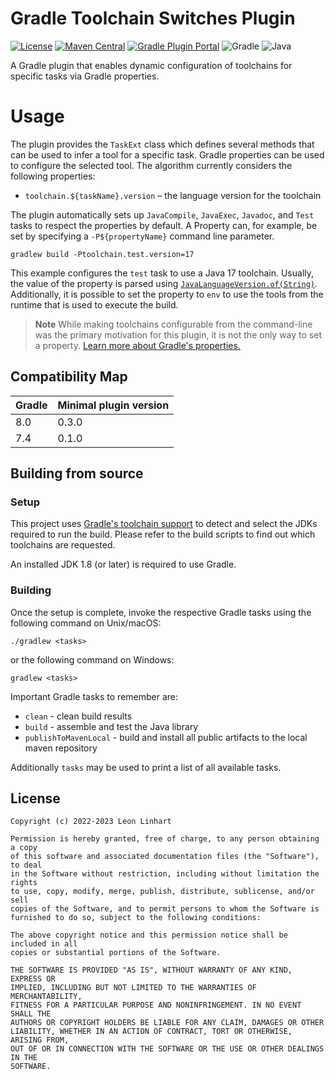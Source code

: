 # Gradle Toolchain Switches Plugin

[![License](https://img.shields.io/badge/license-MIT-green.svg?style=flat-square&label=License)](https://github.com/TheMrMilchmann/gradle-toolchain-switches/blob/master/LICENSE)
[![Maven Central](https://img.shields.io/maven-central/v/io.github.themrmilchmann.gradle.toolchainswitches/gradle-toolchain-switches.svg?style=flat-square&label=Maven%20Central)](https://maven-badges.herokuapp.com/maven-central/io.github.themrmilchmann.gradle.toolchainswitches/gradle-toolchain-switches)
[![Gradle Plugin Portal](https://img.shields.io/maven-metadata/v.svg?style=flat-square&&label=Gradle%20Plugin%20Portal&logo=Gradle&metadataUrl=https%3A%2F%2Fplugins.gradle.org%2Fm2%2Fio%2Fgithub%2Fthemrmilchmann%2Ftoolchain-switches%2Fio.github.themrmilchmann.toolchain-switches.gradle.plugin%2Fmaven-metadata.xml)](https://plugins.gradle.org/plugin/io.github.themrmilchmann.toolchain-switches)
![Gradle](https://img.shields.io/badge/Gradle-7.4-green.svg?style=flat-square&color=1ba8cb&logo=Gradle)
![Java](https://img.shields.io/badge/Java-8-green.svg?style=flat-square&color=b07219&logo=Java)

A Gradle plugin that enables dynamic configuration of toolchains for specific
tasks via Gradle properties.


# Usage

The plugin provides the `TaskExt` class which defines several methods that can
be used to infer a tool for a specific task. Gradle properties can be used to
configure the selected tool. The algorithm currently considers the following
properties:

- `toolchain.${taskName}.version` – the language version for the toolchain

The plugin automatically sets up `JavaCompile`, `JavaExec`, `Javadoc`, and
`Test` tasks to respect the properties by default. A Property can, for example,
be set by specifying a `-P${propertyName}` command line parameter.

    gradlew build -Ptoolchain.test.version=17

This example configures the `test` task to use a Java 17 toolchain. Usually, the
value of the property is parsed using [`JavaLanguageVersion.of(String)`](https://docs.gradle.org/current/javadoc/org/gradle/jvm/toolchain/JavaLanguageVersion.html#of-java.lang.String-).
Additionally, it is possible to set the property to `env` to use the tools from
the runtime that is used to execute the build.

> **Note** While making toolchains configurable from the command-line was the
> primary motivation for this plugin, it is not the only way to set a property.
> [Learn more about Gradle's properties.](https://docs.gradle.org/current/userguide/build_environment.html)


## Compatibility Map

| Gradle | Minimal plugin version |
|--------|------------------------|
| 8.0    | 0.3.0                  |
| 7.4    | 0.1.0                  |


## Building from source

### Setup

This project uses [Gradle's toolchain support](https://docs.gradle.org/8.0.1/userguide/toolchains.html)
to detect and select the JDKs required to run the build. Please refer to the
build scripts to find out which toolchains are requested.

An installed JDK 1.8 (or later) is required to use Gradle.

### Building

Once the setup is complete, invoke the respective Gradle tasks using the
following command on Unix/macOS:

    ./gradlew <tasks>

or the following command on Windows:

    gradlew <tasks>

Important Gradle tasks to remember are:
- `clean`                   - clean build results
- `build`                   - assemble and test the Java library
- `publishToMavenLocal`     - build and install all public artifacts to the
                              local maven repository

Additionally `tasks` may be used to print a list of all available tasks.


## License

```
Copyright (c) 2022-2023 Leon Linhart

Permission is hereby granted, free of charge, to any person obtaining a copy
of this software and associated documentation files (the "Software"), to deal
in the Software without restriction, including without limitation the rights
to use, copy, modify, merge, publish, distribute, sublicense, and/or sell
copies of the Software, and to permit persons to whom the Software is
furnished to do so, subject to the following conditions:

The above copyright notice and this permission notice shall be included in all
copies or substantial portions of the Software.

THE SOFTWARE IS PROVIDED "AS IS", WITHOUT WARRANTY OF ANY KIND, EXPRESS OR
IMPLIED, INCLUDING BUT NOT LIMITED TO THE WARRANTIES OF MERCHANTABILITY,
FITNESS FOR A PARTICULAR PURPOSE AND NONINFRINGEMENT. IN NO EVENT SHALL THE
AUTHORS OR COPYRIGHT HOLDERS BE LIABLE FOR ANY CLAIM, DAMAGES OR OTHER
LIABILITY, WHETHER IN AN ACTION OF CONTRACT, TORT OR OTHERWISE, ARISING FROM,
OUT OF OR IN CONNECTION WITH THE SOFTWARE OR THE USE OR OTHER DEALINGS IN THE
SOFTWARE.
```